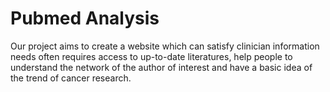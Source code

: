 # Pubmed Analysis 

Our project aims to create a website which can satisfy clinician information needs often requires access to up-to-date 
literatures, help people to understand the network of the author of interest and have a basic idea of the trend of cancer research.




